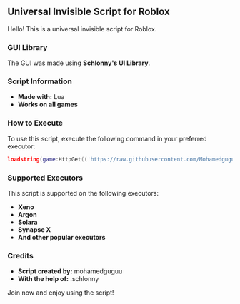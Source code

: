 ## Universal Invisible Script for Roblox

Hello! This is a universal invisible script for Roblox.

### GUI Library
The GUI was made using **Schlonny's UI Library**.

### Script Information
- **Made with:** Lua
- **Works on all games**

### How to Execute
To use this script, execute the following command in your preferred executor:
```lua
loadstring(game:HttpGet(('https://raw.githubusercontent.com/Mohamedguguu/invisible-V1-BY-MU/refs/heads/main/Maincode'),true))()
```

### Supported Executors
This script is supported on the following executors:
- **Xeno**
- **Argon**
- **Solara**
- **Synapse X**
- **And other popular executors**

### Credits
- **Script created by:** mohamedguguu
- **With the help of:** .schlonny

Join now and enjoy using the script!

